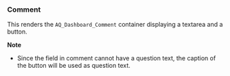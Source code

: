 ### Comment
This renders the `AQ_Dashboard_Comment` container displaying a textarea and a button.

**Note**
- Since the field in comment cannot have a question text, the caption of the button will be used as question text.
